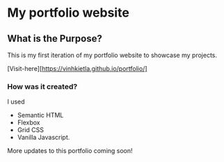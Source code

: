 # My portfolio website

## What is the Purpose?

This is my first iteration of my portfolio website to showcase my projects.

[Visit-here][https://vinhkietla.github.io/portfolio/]

### How was it created?

I used 
- Semantic HTML 
- Flexbox 
- Grid CSS 
- Vanilla Javascript.

More updates to this portfolio coming soon!

